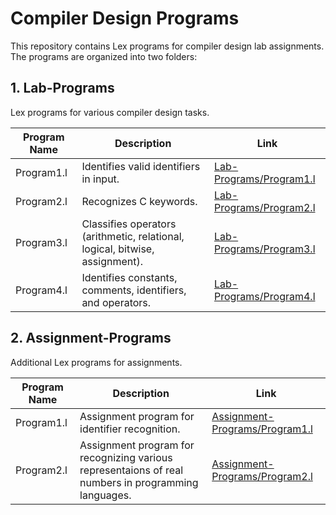 # Compiler Design Programs

This repository contains Lex programs for compiler design lab assignments. The programs are organized into two folders:

## 1. Lab-Programs

Lex programs for various compiler design tasks.

| Program Name | Description | Link |
|--------------|-------------|------|
| Program1.l   | Identifies valid identifiers in input. | [Lab-Programs/Program1.l](Lab-Programs/Program1.l) |
| Program2.l   | Recognizes C keywords. | [Lab-Programs/Program2.l](Lab-Programs/Program2.l) |
| Program3.l   | Classifies operators (arithmetic, relational, logical, bitwise, assignment). | [Lab-Programs/Program3.l](Lab-Programs/Program3.l) |
| Program4.l   | Identifies constants, comments, identifiers, and operators. | [Lab-Programs/Program4.l](Lab-Programs/Program4.l) |

## 2. Assignment-Programs

Additional Lex programs for assignments.

| Program Name | Description | Link |
|--------------|-------------|------|
| Program1.l   | Assignment program for identifier recognition. | [Assignment-Programs/Program1.l](Assignment-Programs/Program1.l) |
| Program2.l   | Assignment program for recognizing various representaions of real numbers in programming languages. | [Assignment-Programs/Program2.l](Assignment-Programs/Program2.l) |
